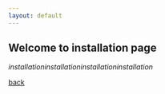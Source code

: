 ```yaml
---
layout: default
---
```


## Welcome to installation page

_installationinstallationinstallationinstallation_

[back](./)
